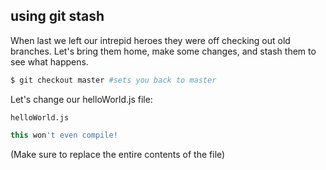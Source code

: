 ##  using git stash

When last we left our intrepid heroes they were off checking out old branches. Let's bring them home, make some changes, and stash them to see what happens.

```bash
$ git checkout master #sets you back to master
```
Let's change our helloWorld.js file:

<p class="terminal fragment" data-fragment-index="1"><code>helloWorld.js</code></p>

```javascript
this won't even compile!
```
<!-- .element: class="fragment" data-fragment-index="1" -->

(Make sure to replace the entire contents of the file)
<!-- .element: class="fragment" data-fragment-index="1" -->
